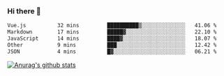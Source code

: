### Hi there 👋



<!--
**webB1an/webB1an** is a ✨ _special_ ✨ repository because its `README.md` (this file) appears on your GitHub profile.

Here are some ideas to get you started:

- 🔭 I’m currently working on ...
- 🌱 I’m currently learning ...
- 👯 I’m looking to collaborate on ...
- 🤔 I’m looking for help with ...
- 💬 Ask me about ...
- 📫 How to reach me: ...
- 😄 Pronouns: ...
- ⚡ Fun fact: ...
-->

<!--START_SECTION:waka-->

```txt
Vue.js          32 mins         ██████████▒░░░░░░░░░░░░░░   41.06 %
Markdown        17 mins         █████▓░░░░░░░░░░░░░░░░░░░   22.10 %
JavaScript      14 mins         ████▓░░░░░░░░░░░░░░░░░░░░   18.07 %
Other           9 mins          ███░░░░░░░░░░░░░░░░░░░░░░   12.42 %
JSON            4 mins          █▓░░░░░░░░░░░░░░░░░░░░░░░   06.21 %
```

<!--END_SECTION:waka-->


[![Anurag's github stats](https://github-readme-stats.vercel.app/api?username=webB1an&show_icons=true&theme=radical)](https://github.com/anuraghazra/github-readme-stats)

